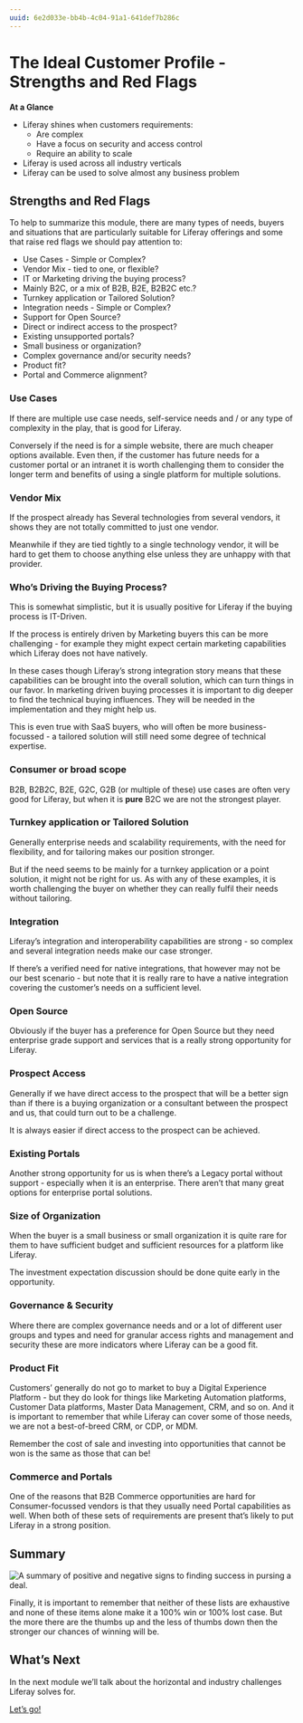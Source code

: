 ```yaml
---
uuid: 6e2d033e-bb4b-4c04-91a1-641def7b286c
---
```


# The Ideal Customer Profile - Strengths and Red Flags

**At a Glance**

* Liferay shines when customers requirements:
  * Are complex
  * Have a focus on security and access control
  * Require an ability to scale
* Liferay is used across all industry verticals
* Liferay can be used to solve almost any business problem

## Strengths and Red Flags

To help to summarize this module, there are many types of needs, buyers and situations that are particularly suitable for Liferay offerings and some that raise red flags we should pay attention to:

* Use Cases - Simple or Complex?
* Vendor Mix - tied to one, or flexible?
* IT or Marketing driving the buying process?
* Mainly B2C, or a mix of B2B, B2E, B2B2C etc.?
* Turnkey application or Tailored Solution?
* Integration needs - Simple or Complex?
* Support for Open Source?
* Direct or indirect access to the prospect?
* Existing unsupported portals?
* Small business or organization?
* Complex governance and/or security needs?
* Product fit?
* Portal and Commerce alignment?

### Use Cases

If there are multiple use case needs, self-service needs and / or any type of complexity in the play, that is good for Liferay.

Conversely if the need is for a simple website, there are much cheaper options available. Even then, if the customer has future needs for a customer portal or an intranet it is worth challenging them to consider the longer term and benefits of using a single platform for multiple solutions.

### Vendor Mix

If the prospect already has Several technologies from several vendors, it shows they are not totally committed to just one vendor.

Meanwhile if they are tied tightly to a single technology vendor, it will be hard to get them to choose anything else unless they are unhappy with that provider.

### Who’s Driving the Buying Process?

This is somewhat simplistic, but it is usually positive for Liferay if the buying process is IT-Driven.

If the process is entirely driven by Marketing buyers this can be more challenging - for example they might expect certain marketing capabilities which Liferay does not have natively.

In these cases though Liferay’s strong integration story means that these capabilities can be brought into the overall solution, which can turn things in our favor. In marketing driven buying processes it is important to dig deeper to find the technical buying influences. They will be needed in the implementation and they might help us.

This is even true with SaaS buyers, who will often be more business-focussed - a tailored solution will still need some degree of technical expertise.

### Consumer or broad scope

B2B, B2B2C, B2E, G2C, G2B (or multiple of these) use cases are often very good for Liferay, but when it is **pure** B2C we are not the strongest player.

### Turnkey application or Tailored Solution

Generally enterprise needs and scalability requirements, with the need for flexibility, and for tailoring makes our position stronger.

But if the need seems to be mainly for a turnkey application or a point solution, it might not be right for us. As with any of these examples, it is worth challenging the buyer on whether they can really fulfil their needs without tailoring.

### Integration

Liferay’s integration and interoperability capabilities are strong - so complex and several integration needs make our case stronger.

If there’s a verified need for native integrations, that however may not be our best scenario - but note that it is really rare to have a native integration covering the customer’s needs on a sufficient level.

### Open Source

Obviously if the buyer has a preference for Open Source but they need enterprise grade support and services that is a really strong opportunity for Liferay.

### Prospect Access

Generally if we have direct access to the prospect that will be a better sign than if there is a buying organization or a consultant between the prospect and us, that could turn out to be a challenge.

It is always easier if direct access to the prospect can be achieved.

### Existing Portals

Another strong opportunity for us is when there’s a Legacy portal without support - especially when it is an enterprise. There aren’t that many great options for enterprise portal solutions.

### Size of Organization

When the buyer is a small business or small organization it is quite rare for them to have sufficient budget and sufficient resources for a platform like Liferay.

The investment expectation discussion should be done quite early in the opportunity.

### Governance & Security

Where there are complex governance needs and or a lot of different user groups and types and need for granular access rights and management and security these are more indicators where Liferay can be a good fit.

### Product Fit

Customers’ generally do not go to market to buy a Digital Experience Platform - but they do look for things like Marketing Automation platforms, Customer Data platforms, Master Data Management, CRM, and so on.  And it is important to remember that while Liferay can cover some of those needs, we are not a best-of-breed CRM, or CDP, or MDM.

Remember the cost of sale and investing into opportunities that cannot be won is the same as those that can be!

### Commerce and Portals

One of the reasons that B2B Commerce opportunities are hard for Consumer-focussed vendors is that they usually need Portal capabilities as well.  When both of these sets of requirements are present that’s likely to put Liferay in a strong position.

## Summary

![A summary of positive and negative signs to finding success in pursing a deal.](./the-ideal-customer-profile-strengths-and-red-flags/images/01.png)

Finally, it is important to remember that neither of these lists are exhaustive and none of these items alone make it a 100% win or 100% lost case. But the more there are the thumbs up and the less of thumbs down then the stronger our chances of winning will be.

## What’s Next

In the next module we’ll talk about the horizontal and industry challenges Liferay solves for.

[Let’s go!]()
